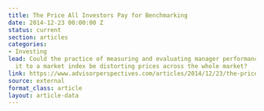 ```yaml
---
title: The Price All Investors Pay for Benchmarking
date: 2014-12-23 00:00:00 Z
status: current
section: articles
categories: 
- Investing
lead: Could the practice of measuring and evaluating manager performance by comparing
  it to a market index be distorting prices across the whole market?
link: https://www.advisorperspectives.com/articles/2014/12/23/the-price-all-investors-pay-for-benchmarking
source: external
format_class: article
layout: article-data
---
```


